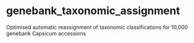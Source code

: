 # genebank_taxonomic_assignment
Optimised automatic reassignment of taxonomic classifications for 10,000 genebank Capsicum accessions
